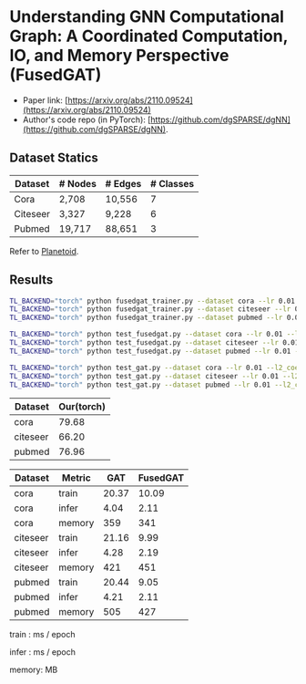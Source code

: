 Understanding GNN Computational Graph: A Coordinated Computation, IO, and Memory Perspective (FusedGAT)
============

- Paper link: [https://arxiv.org/abs/2110.09524](https://arxiv.org/abs/2110.09524)
- Author's code repo (in PyTorch):
  [https://github.com/dgSPARSE/dgNN](https://github.com/dgSPARSE/dgNN).

Dataset Statics
-------

| Dataset  | # Nodes | # Edges | # Classes |
| -------- | ------- | ------- | --------- |
| Cora     | 2,708   | 10,556  | 7         |
| Citeseer | 3,327   | 9,228   | 6         |
| Pubmed   | 19,717  | 88,651  | 3         |

Refer to [Planetoid](https://gammagl.readthedocs.io/en/latest/api/gammagl.datasets.html#gammagl.datasets.Planetoid).

Results
-------

```bash
TL_BACKEND="torch" python fusedgat_trainer.py --dataset cora --lr 0.01 --l2_coef 0.005 --drop_rate 0.7
TL_BACKEND="torch" python fusedgat_trainer.py --dataset citeseer --lr 0.01 --l2_coef 0.01 --drop_rate 0.6
TL_BACKEND="torch" python fusedgat_trainer.py --dataset pubmed --lr 0.01 --l2_coef 0.001 --drop_rate 0.2

TL_BACKEND="torch" python test_fusedgat.py --dataset cora --lr 0.01 --l2_coef 0.005 --drop_rate 0.7
TL_BACKEND="torch" python test_fusedgat.py --dataset citeseer --lr 0.01 --l2_coef 0.01 --drop_rate 0.6
TL_BACKEND="torch" python test_fusedgat.py --dataset pubmed --lr 0.01 --l2_coef 0.001 --drop_rate 0.2

TL_BACKEND="torch" python test_gat.py --dataset cora --lr 0.01 --l2_coef 0.005 --drop_rate 0.7
TL_BACKEND="torch" python test_gat.py --dataset citeseer --lr 0.01 --l2_coef 0.01 --drop_rate 0.6
TL_BACKEND="torch" python test_gat.py --dataset pubmed --lr 0.01 --l2_coef 0.001 --drop_rate 0.2
```

| Dataset  | Our(torch)   |
| -------- | ------------ |
| cora     |    79.68     |
| citeseer |    66.20     |
| pubmed   |    76.96     |


| Dataset  | Metric     | GAT          | FusedGAT     |
| -------- | ---------- | ------------ | ------------ |
| cora     | train      |    20.37     |    10.09     |
| cora     | infer      |     4.04     |     2.11     |
| cora     | memory     |     359      |     341      |
| citeseer | train      |    21.16     |     9.99     |
| citeseer | infer      |     4.28     |     2.19     |
| citeseer | memory     |     421      |     451      |
| pubmed   | train      |    20.44     |     9.05     |
| pubmed   | infer      |     4.21     |     2.11     |
| pubmed   | memory     |     505      |     427      |

train : ms / epoch

infer : ms / epoch

memory: MB